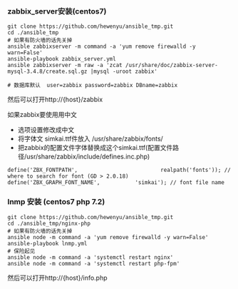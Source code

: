 ### zabbix_server安装(centos7)

```shell
git clone https://github.com/hewenyu/ansible_tmp.git
cd ./ansible_tmp
# 如果有防火墙的话先关掉
ansible zabbixserver -m command -a 'yum remove firewalld -y warn=False'
ansible-playbook zabbix_server.yml
ansible zabbixserver -m raw -a 'zcat /usr/share/doc/zabbix-server-mysql-3.4.8/create.sql.gz |mysql -uroot zabbix'

# 数据库默认  user=zabbix password=zabbix DBname=zabbix
```
然后可以打开http://{host}/zabbix

如果zabbix要使用用中文
* 选项设置修改成中文
* 将字体文 simkai.ttf件放入 /usr/share/zabbix/fonts/
* 把zabbix的配置文件字体替换成这个simkai.ttf(配置文件路径/usr/share/zabbix/include/defines.inc.php)

```shell
define('ZBX_FONTPATH',                          realpath('fonts')); // where to search for font (GD > 2.0.18)
define('ZBX_GRAPH_FONT_NAME',           'simkai'); // font file name
```

### lnmp 安装 (centos7 php 7.2) 

```shell
git clone https://github.com/hewenyu/ansible_tmp.git
cd ./ansible_tmp/nginx-php
# 如果有防火墙的话先关掉
ansible node -m command -a 'yum remove firewalld -y warn=False'
ansible-playbook lnmp.yml
# 保险起见
ansible node -m command -a 'systemctl restart nginx'
ansible node -m command -a 'systemctl restart php-fpm'
```
然后可以打开http://{host}/info.php